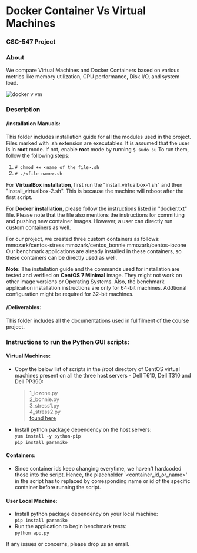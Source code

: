# Docker Container Vs Virtual Machines  
###  CSC-547 Project

### About

We compare Virtual Machines and Docker Containers based on various metrics like memory utilization, CPU performance, Disk I/O, and system load.  
  
  ![docker v vm](https://user-images.githubusercontent.com/20236768/35098373-dac26262-fc21-11e7-8342-e284d8f1145c.jpg)
  
### Description

#### /Installation Manuals:

This folder includes installation guide for all the modules used in the project. Files marked with .sh extension are executables. It is assumed that the user is in __root__ mode. If not, enable __root__ mode by running `$ sudo su` To run them, follow the following steps:
1. `# chmod +x <name of the file>.sh`
2. `# ./<file name>.sh`

For __VirtualBox installation__, first run the "install_virtualbox-1.sh" and then "install_virtualbox-2.sh". This is because the machine will reboot after the first script.

For __Docker installation__, please follow the instructions listed in "docker.txt" file. Please note that the file also mentions the instructions for committing and pushing new container images. However, a user can directly run custom containers as well.

For our project, we created three custom containers as follows:
mmozark/centos-stress
mmozark/centos_bonnie
mmozark/centos-iozone
Our benchmark applications are already installed in these containers, so these containers can be directly used as well.


__Note:__ The installation guide and the commands used for installation are tested and verified on __CentOS 7 Minimal__ image. They might not work on other image versions or Operating Systems. Also, the benchmark application installation instructions are only for 64-bit machines. Addtional configuration might be required for 32-bit machines.

#### /Deliverables:

This folder includes all the documentations used in fullfilment of the course project.

### Instructions to run the Python GUI scripts:  
  
#### Virtual Machines:  
  * Copy the below list of scripts in the /root directory of CentOS virtual machines present on all the three host servers - Dell T610, Dell T310 and Dell PP390:
    >1_iozone.py  
    2_bonnie.py  
    3_stress1.py  
    4_stress2.py  
    [found here](/Virtual%20Machine%20Scripts)
  * Install python package dependency on the host servers:  
    `yum install -y python-pip`  
    `pip install paramiko`  
    
#### Containers:
  * Since container ids keep changing everytime, we haven't hardcoded those into the script. Hence, the placeholder  '<container_id_or_name>' in the script has to replaced by corresponding name or id of the specific container before running the script.
    
#### User Local Machine:  
  * Install python package dependency on your local machine:  
    `pip install paramiko`
  * Run the application to begin benchmark tests:  
    `python app.py`

If any issues or concerns, please drop us an email.
